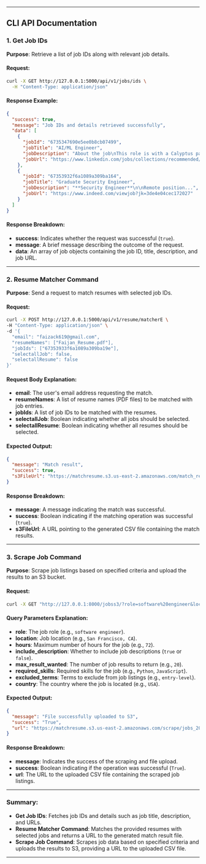
---

## **CLI API Documentation**

### **1. Get Job IDs**
**Purpose**: Retrieve a list of job IDs along with relevant job details.

#### **Request**:
```bash
curl -X GET http://127.0.0.1:5000/api/v1/jobs/ids \
  -H "Content-Type: application/json"
```

#### **Response Example**:
```json
{
  "success": true,
  "message": "Job IDs and details retrieved successfully",
  "data": [
    {
      "jobId": "6735347690e5ee0b8cb07499",
      "jobTitle": "AI/ML Engineer",
      "jobDescription": "About the job\nThis role is with a Calyptus partner.\n\n...",
      "jobUrl": "https://www.linkedin.com/jobs/collections/recommended/?currentJobId=4075475370"
    },
    {
      "jobId": "67353932f6a1089a309ba164",
      "jobTitle": "Graduate Security Engineer",
      "jobDescription": "**Security Engineer**\n\nRemote position...",
      "jobUrl": "https://www.indeed.com/viewjob?jk=3de4e04cec172027"
    }
  ]
}
```

#### **Response Breakdown**:
- **success**: Indicates whether the request was successful (`true`).
- **message**: A brief message describing the outcome of the request.
- **data**: An array of job objects containing the job ID, title, description, and job URL.

---

### **2. Resume Matcher Command**
**Purpose**: Send a request to match resumes with selected job IDs.

#### **Request**:
```bash
curl -X POST http://127.0.0.1:5000/api/v1/resume/matcherE \
-H "Content-Type: application/json" \
-d '{
  "email": "faizack619@gmail.com",
  "resumeNames": ["Faijan_Resume.pdf"],
  "jobIds": ["67353933f6a1089a309ba19e"],
  "selectallJob": false,
  "selectallResume": false
}'
```

#### **Request Body Explanation**:
- **email**: The user's email address requesting the match.
- **resumeNames**: A list of resume names (PDF files) to be matched with job entries.
- **jobIds**: A list of job IDs to be matched with the resumes.
- **selectallJob**: Boolean indicating whether all jobs should be selected.
- **selectallResume**: Boolean indicating whether all resumes should be selected.

#### **Expected Output**:
```json
{
  "message": "Match result",
  "success": true,
  "s3FileUrl": "https://matchresume.s3.us-east-2.amazonaws.com/match_results/match_results_1731620557999.csv"
}
```

#### **Response Breakdown**:
- **message**: A message indicating the match was successful.
- **success**: Boolean indicating if the matching operation was successful (`true`).
- **s3FileUrl**: A URL pointing to the generated CSV file containing the match results.

---

### **3. Scrape Job Command**
**Purpose**: Scrape job listings based on specified criteria and upload the results to an S3 bucket.

#### **Request**:
```bash
curl -X GET "http://127.0.0.1:8000/jobss3/?role=software%20engineer&location=San%20Francisco%2C%20CA&hours=72&include_description=true&max_result_wanted=20&required_skills=Python&required_skills=JavaScript&excluded_terms=entry-level&country=USA" -H "accept: application/json"
```

#### **Query Parameters Explanation**:
- **role**: The job role (e.g., `software engineer`).
- **location**: Job location (e.g., `San Francisco, CA`).
- **hours**: Maximum number of hours for the job (e.g., `72`).
- **include_description**: Whether to include job descriptions (`true` or `false`).
- **max_result_wanted**: The number of job results to return (e.g., `20`).
- **required_skills**: Required skills for the job (e.g., `Python`, `JavaScript`).
- **excluded_terms**: Terms to exclude from job listings (e.g., `entry-level`).
- **country**: The country where the job is located (e.g., `USA`).

#### **Expected Output**:
```json
{
  "message": "File successfully uploaded to S3",
  "success": "True",
  "url": "https://matchresume.s3.us-east-2.amazonaws.com/scrape/jobs_20241118_234100.csv"
}
```

#### **Response Breakdown**:
- **message**: Indicates the success of the scraping and file upload.
- **success**: Boolean indicating if the operation was successful (`True`).
- **url**: The URL to the uploaded CSV file containing the scraped job listings.

---

### **Summary**:
- **Get Job IDs**: Fetches job IDs and details such as job title, description, and URLs.
- **Resume Matcher Command**: Matches the provided resumes with selected jobs and returns a URL to the generated match result file.
- **Scrape Job Command**: Scrapes job data based on specified criteria and uploads the results to S3, providing a URL to the uploaded CSV file.

---
